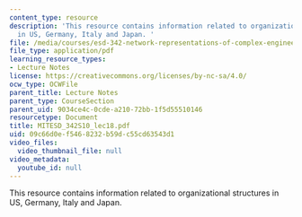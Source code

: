 ```yaml
---
content_type: resource
description: 'This resource contains information related to organizational structures
  in US, Germany, Italy and Japan. '
file: /media/courses/esd-342-network-representations-of-complex-engineering-systems-spring-2010/09c66d0ef5468232b59dc55cd63543d1_MITESD_342S10_lec18.pdf
file_type: application/pdf
learning_resource_types:
- Lecture Notes
license: https://creativecommons.org/licenses/by-nc-sa/4.0/
ocw_type: OCWFile
parent_title: Lecture Notes
parent_type: CourseSection
parent_uid: 9034ce4c-0cde-a210-72bb-1f5d55510146
resourcetype: Document
title: MITESD_342S10_lec18.pdf
uid: 09c66d0e-f546-8232-b59d-c55cd63543d1
video_files:
  video_thumbnail_file: null
video_metadata:
  youtube_id: null
---
```

This resource contains information related to organizational structures in US, Germany, Italy and Japan. 